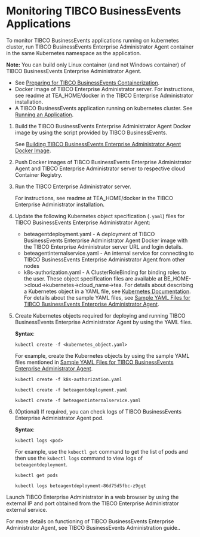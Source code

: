 # Monitoring TIBCO BusinessEvents Applications

To monitor TIBCO BusinessEvents applications running on kubernetes cluster, run TIBCO BusinessEvents Enterprise Administrator Agent container in the same Kubernetes namespace as the application.

**Note:** You can build only Linux container \(and not Windows container\) of TIBCO BusinessEvents Enterprise Administrator Agent.

-   See [Preparing for TIBCO BusinessEvents Containerization](Before%20You%20Begin).
-   Docker image of TIBCO Enterprise Administrator server. For instructions, see readme at TEA_HOME/docker in the TIBCO Enterprise Administrator installation.
-   A TIBCO BusinessEvents application running on kubernetes cluster. See [Running an Application](Running%20an%20Application).

1.  Build the TIBCO BusinessEvents Enterprise Administrator Agent Docker image by using the script provided by TIBCO BusinessEvents.

    See [Building TIBCO BusinessEvents Enterprise Administrator Agent Docker Image](Building%20TIBCO%20BusinessEvents%20Enterprise%20Administrator%20Agent%20Docker%20Image#).

2.  Push Docker images of TIBCO BusinessEvents Enterprise Administrator Agent and TIBCO Enterprise Administrator server to respective cloud Container Registry.

3.  Run the TIBCO Enterprise Administrator server.

    For instructions, see readme at TEA_HOME/docker in the TIBCO Enterprise Administrator installation.

4.  Update the following Kubernetes object specification \(`.yaml`\) files for TIBCO BusinessEvents Enterprise Administrator Agent:

    -   beteagentdeployment.yaml - A deployment of TIBCO BusinessEvents Enterprise Administrator Agent Docker image with the TIBCO Enterprise Administrator server URL and login details.
    -   beteagentinternalservice.yaml - An internal service for connecting to TIBCO BusinessEvents Enterprise Administrator Agent from other nodes
    -   k8s-authorization.yaml - A ClusterRoleBinding for binding roles to the user.
    These object specification files are available at BE_HOME->cloud->kubernetes->cloud_name->tea. For details about describing a Kubernetes object in a YAML file, see [Kubernetes Documentation](https://kubernetes.io/docs/concepts/overview/working-with-objects/kubernetes-objects/). For details about the sample YAML files, see [Sample YAML Files for TIBCO BusinessEvents Enterprise Administrator Agent](Sample%20YAML%20Files%20for%20TIBCO%20BusinessEvents%20Enterprise%20Administrator%20Agent#).

5.  Create Kubernetes objects required for deploying and running TIBCO BusinessEvents Enterprise Administrator Agent by using the YAML files.

    **Syntax**:

    ```
    kubectl create -f <kubernetes_object.yaml>
    ```

    For example, create the Kubernetes objects by using the sample YAML files mentioned in [Sample YAML Files for TIBCO BusinessEvents Enterprise Administrator Agent](Sample%20YAML%20Files%20for%20TIBCO%20BusinessEvents%20Enterprise%20Administrator%20Agent#).

    ```
    kubectl create -f k8s-authorization.yaml

    kubectl create -f beteagentdeploymemt.yaml

    kubectl create -f beteagentinternalservice.yaml

    ```

6.  \(Optional\) If required, you can check logs of TIBCO BusinessEvents Enterprise Administrator Agent pod.

    **Syntax**:

    ```
    kubectl logs <pod>
    ```

    For example, use the `kubectl get` command to get the list of pods and then use the `kubectl logs` command to view logs of `beteagentdeploymemt`.

    ```
    kubectl get pods

    kubectl logs beteagentdeploymemt-86d75d5fbc-z9gqt
    ```


Launch TIBCO Enterprise Administrator in a web browser by using the external IP and port obtained from the TIBCO Enterprise Administrator external service.

For more details on functioning of TIBCO BusinessEvents Enterprise Administrator Agent, see TIBCO BusinessEvents Administration guide..
